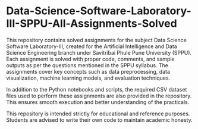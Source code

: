 # Data-Science-Software-Laboratory-III-SPPU-All-Assignments-Solved

This repository contains solved assignments for the subject Data Science Software Laboratory-III, created for the Artificial Intelligence and Data Science Engineering branch under Savitribai Phule Pune University (SPPU). Each assignment is solved with proper code, comments, and sample outputs as per the questions mentioned in the SPPU syllabus. The assignments cover key concepts such as data preprocessing, data visualization, machine learning models, and evaluation techniques.

In addition to the Python notebooks and scripts, the required CSV dataset files used to perform these assignments are also provided in the repository. This ensures smooth execution and better understanding of the practicals.

This repository is intended strictly for educational and reference purposes. Students are advised to write their own code to maintain academic honesty.


